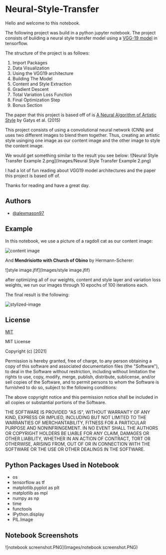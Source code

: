 # Neural-Style-Transfer
Hello and welcome to this notebook. 

The following project was build in a python jupyter notebook. 
The project consists of buliding a neural style transfer model using a [VGG-19 model](https://keras.io/api/applications/vgg/) in tensorflow. 

The structure of the project is as follows:

1. Import Packages
2. Data Visualization
3. Using the VGG19 architecture
4. Building The Model
5. Content and Style Extraction 
6. Gradient Descent
7. Total Variation Loss Function
8. Final Optimization Step
9. Bonus Section

The paper that this project is based off of is [A Neural Algorithm of Artistic Style](https://arxiv.org/abs/1508.06576) by Gatys et al. (2015)

This project consists of using a convolutional neural network (CNN) and uses two different images to blend them together. Thus, creating an artistic style usinging one image as our content image and the other image to style the content image.

We would get something similar to the result you see below: ![Neural Style Transfer Example 2.png](Images/Neural Style Transfer Example 2.png)

I had a lot of fun reading about VGG19 model architectures and the paper this project is based off of.

Thanks for reading and have a great day. 



## Authors

- [@alexmason97](https://github.com/alexmason97)

  
## Example

In this notebook, we use a picture of a ragdoll cat as our content image:

![content image](https://www.catsbest.de/wp-content/uploads/katze-mit-blauen-augen-450x450.jpg)

And **Mendrisiotto with Church of Obino** by Hermann-Scherer:

![style image.jfif](Images/style image.jfif)

after optimizing all of our weights, content and style layer and variation loss weights, we run our images through 10 epochs of 100 iterations each.

The final result is the following:

![stylized-image](https://upload.wikimedia.org/wikipedia/commons/thumb/5/53/Hermann_Scherer_-_Mendrisiotto_mit_Kirche_von_Obino.jpeg/440px-Hermann_Scherer_-_Mendrisiotto_mit_Kirche_von_Obino.jpeg)
  
## License

[MIT](https://choosealicense.com/licenses/mit/)

MIT License

Copyright (c) [2021]

Permission is hereby granted, free of charge, to any person obtaining a copy
of this software and associated documentation files (the "Software"), to deal
in the Software without restriction, including without limitation the rights
to use, copy, modify, merge, publish, distribute, sublicense, and/or sell
copies of the Software, and to permit persons to whom the Software is
furnished to do so, subject to the following conditions:

The above copyright notice and this permission notice shall be included in all
copies or substantial portions of the Software.

THE SOFTWARE IS PROVIDED "AS IS", WITHOUT WARRANTY OF ANY KIND, EXPRESS OR
IMPLIED, INCLUDING BUT NOT LIMITED TO THE WARRANTIES OF MERCHANTABILITY,
FITNESS FOR A PARTICULAR PURPOSE AND NONINFRINGEMENT. IN NO EVENT SHALL THE
AUTHORS OR COPYRIGHT HOLDERS BE LIABLE FOR ANY CLAIM, DAMAGES OR OTHER
LIABILITY, WHETHER IN AN ACTION OF CONTRACT, TORT OR OTHERWISE, ARISING FROM,
OUT OF OR IN CONNECTION WITH THE SOFTWARE OR THE USE OR OTHER DEALINGS IN THE
SOFTWARE.
## Python Packages Used in Notebook

- os
- tensorflow as tf
- matplotlib.pyplot as plt 
- matplotlib as mpl
- numpy as np
- time 
- functools
- IPython.display
- PIL.Image

## Notebook Screenshots

![notebook screenshot.PNG](Images/notebook screenshot.PNG)
